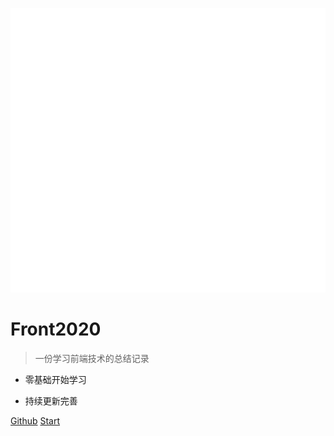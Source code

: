 ![Front2020](logo.svg)

# Front2020

>一份学习前端技术的总结记录

- 零基础开始学习

- 持续更新完善

[Github](https://github.com/Flytm/Front2020)
[Start](README)
